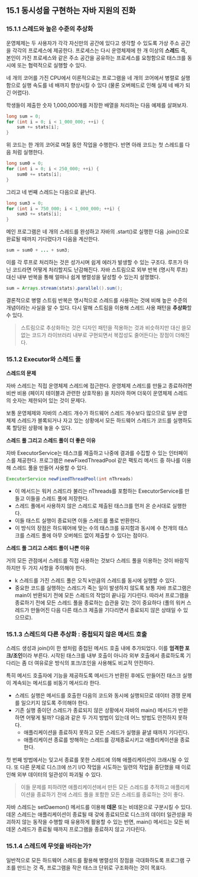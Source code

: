 ## 15.1 동시성을 구현하는 자바 지원의 진화
### 15.1.1 스레드와 높은 수준의 추상화
운영체제는 두 사용자가 각각 자신만의 공간에 있다고 생각할 수 있도록 가상 주소 공간을 각각의 프로세스에 제공한다.
프로세스는 다시 운영체제에 한 개 이상의 **스레드** 즉, 본인이 가진 프로세스와 같은 주소 공간을 공유하는 프로세스를 요청함으로 태스크를 동시에 또는 협력적으로 실행할 수 있다.

네 개의 코어를 가진 CPU에서 이론적으로는 프로그램을 네 개의 코어에서 병렬로 실행함으로 실행 속도를 네 배까지 향상시킬 수 있다 (물론 오버헤드로 인해 실제 네 배가 되긴 어렵다).

학생들이 제출한 숫자 1,000,000개를 저장한 배열을 처리하는 다음 예제를 살펴보자.
```java
long sum = 0;
for (int i = 0; i < 1_000_000; ++i) {
    sum += stats[i];
}
```

위 코드는 한 개의 코어로 며칠 동안 작업을 수행한다. 반면 아래 코드는 첫 스레드를 다음 처럼 실행한다.
```java
long sum0 = 0;
for (int i = 0; i < 250_000; ++i) {
    sum0 += stats[i];
}
```

그리고 네 번째 스레드는 다음으로 끝난다.
```java
long sum3 = 0;
for (int i = 750_000; i < 1_000_000; ++i) {
    sum3 += stats[i];
}
```

메인 프로그램은 네 개의 스레드를 완성하고 자바의 .start()로 실행한 다음 .join()으로 완료될 때까지 기다렸다가 다음을 계산한다.
```java
sum = sum0 + ... + sum3;
```

이를 각 루프로 처리하는 것은 성가시며 쉽게 에러가 발생할 수 있는 구조다. 루프가 아닌 코드라면 어떻게 처리할지도 난감해진다.
자바 스트림으로 외부 반복 (명시적 루프) 대신 내부 반복을 통해 얼마나 쉽게 병렬성을 달성할 수 있는지 설명했다.
```java
sum = Arrays.stream(stats).parallel().sum();
```

결론적으로 병렬 스트림 반복은 명시적으로 스레드를 사용하는 것에 비해 높은 수준의 개념이라는 사실을 알 수 있다.
다시 말해 스트림을 이용해 스레드 사용 패턴을 **추상화**할 수 있다.
> 스트림으로 추상화하는 것은 디자인 패턴을 적용하는 것과 비슷하지만 대신 쓸모 없는 코드가 라이브러리 내부로 구현되면서 복잡성도 줄어든다는 장점이 더해진다.

### 15.1.2 Executor와 스레드 풀
**스레드의 문제**

자바 스레드는 직접 운영체제 스레드에 접근한다. 운영체제 스레드를 만들고 종료하려면 비싼 비용 (페이지 테이블과 관련한 상호작용) 을 치러야 하며 더욱이 운영체제 스레드의 숫자는 제한되어 있는 것이 문제다.

보통 운영체제와 자바의 스레드 개수가 하드웨어 스레드 개수보다 많으므로 일부 운영 체제 스레드가 블록되거나 자고 있는 상황에서 모든 하드웨어 스레드가 코드를 실행하도록 할당된 상황에 놓을 수 있다.

**스레드 풀 그리고 스레드 풀이 더 좋은 이유**

자바 ExecutorService는 태스크를 제출하고 나중에 결과를 수집할 수 있는 인터페이스를 제공한다. 프로그램은 newFixedThreadPool 같은 팩토리 메서드 중 하나를 이용해 스레드 풀을 만들어 사용할 수 있다.
```java
ExecutorService newFixedThreadPool(int nThreads)
```

- 이 메서드는 워커 스레드라 불리는 nThreads를 포함하는 ExecutorService를 만들고 이들을 스레드 풀에 저장한다.
- 스레드 풀에서 사용하지 않은 스레드로 제출된 태스크를 먼저 온 순서대로 실행한다.
- 이들 태스트 실행이 종료되면 이들 스레드를 풀로 반환한다.
- 이 방식의 장점은 하드웨어에 맞는 수의 태스크를 유지함과 동시에 수 천개의 태스크를 스레드 풀에 아무 오버헤드 없이 제출할 수 있다는 점이다.

**스레드 풀 그리고 스레드 풀이 나쁜 이유**

거의 모든 관점에서 스레드를 직접 사용하는 것보다 스레드 풀을 이용하는 것이 바람직하지만 두 가지 사항을 주의해야 한다.
- k 스레드를 가진 스레드 풀은 오직 k만큼의 스레드를 동시에 실행할 수 있다.
- 중요한 코드를 실행하는 스레드가 죽는 일이 발생하지 않도록 보통 자바 프로그램은 main이 반환되기 전에 모든 스레드의 작업이 끝나길 기다린다. 따라서 프로그램을 종료하기 전에 모든 스레드 풀을 종료하는 습관을 갖는 것이 중요하다 (풀의 워커 스레드가 만들어진 다음 다른 태스크 제출을 기다리면서 종료되지 않은 상태일 수 있으므로).

### 15.1.3 스레드의 다른 추상화 : 중첩되지 않은 메서드 호출
스레드 생성과 join()이 한 쌍처럼 중첩된 메서드 호출 내에 추가되었다. 이를 **엄격한 포크/조인**이라 부른다. 시작된 태스크를 내부 호출이 아니라 외부 호출에서 종료하도록 기다리는 좀 더 여유로운 방식의 포크/조인을 사용해도 비교적 안전하다.

특히 메서드 호출자에 기능을 제공하도록 메서드가 반환된 후에도 만들어진 태스크 실행이 계속되는 메서드를 비동기 메서드라 한다.

- 스레드 실행은 메서드를 호출한 다음의 코드와 동시에 실행되므로 데이터 경쟁 문제를 일으키지 않도록 주의해야 한다.
- 기존 실행 중이던 스레드가 종료되지 않은 상황에서 자바의 main() 메서드가 반환하면 어떻게 될까? 다음과 같은 두 가지 방법이 있는데 어느 방법도 안전하지 못하다.
  - 애플리케이션을 종료하지 못하고 모든 스레드가 실행을 끝낼 때까지 기다린다.
  - 애플리케이션 종료를 방해하는 스레드를 강제종료시키고 애플리케이션을 종료한다.

첫 번째 방법에서는 잊고서 종료를 못한 스레드에 의해 애플리케이션이 크래시될 수 있다. 또 다른 문제로 디스크에 쓰기 I/O 작업을 시도하는 일련의 작업을 중단했을 때 이로 인해 외부 데이터의 일관성이 파괴될 수 있다.
> 이들 문제를 피하려면 애플리케이션에서 만든 모든 스레드를 추적하고 애플리케이션을 종료하기 전에 스레드 풀을 포함한 모든 스레드를 종료하는 것이 좋다.

자바 스레드는 setDaemon() 메서드를 이용해 **데몬** 또는 비데몬으로 구분시킬 수 있다. 
데몬 스레드는 애플리케이션이 종료될 때 갖에 종료되므로 디스크의 데이터 일관성을 파괴하지 않는 동작을 수행할 때 유용하게 활용할 수 있는 반면, main() 메서드는 모든 비데몬 스레드가 종료될 때까지 프로그램을 종료하지 않고 기다린다.

### 15.1.4 스레드에 무엇을 바라는가?
일반적으로 모든 하드웨어 스레드를 활용해 병렬성의 장점을 극대화하도록 프로그램 구조를 만드는 것 즉, 프로그램을 작은 태스크 단위로 구조화하는 것이 목표다.